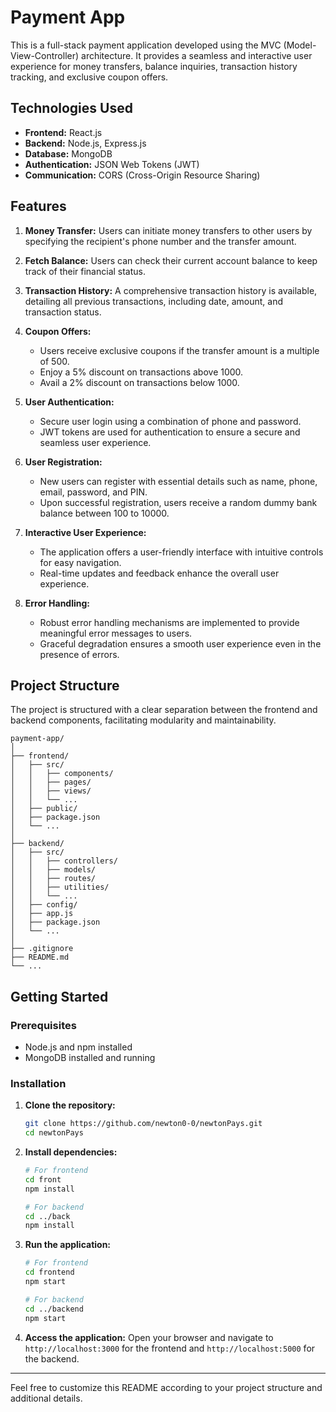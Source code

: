 # Payment App

This is a full-stack payment application developed using the MVC (Model-View-Controller) architecture. It provides a seamless and interactive user experience for money transfers, balance inquiries, transaction history tracking, and exclusive coupon offers.

## Technologies Used

- **Frontend:** React.js
- **Backend:** Node.js, Express.js
- **Database:** MongoDB
- **Authentication:** JSON Web Tokens (JWT)
- **Communication:** CORS (Cross-Origin Resource Sharing)

## Features

1. **Money Transfer:**
   Users can initiate money transfers to other users by specifying the recipient's phone number and the transfer amount.

2. **Fetch Balance:**
   Users can check their current account balance to keep track of their financial status.

3. **Transaction History:**
   A comprehensive transaction history is available, detailing all previous transactions, including date, amount, and transaction status.

4. **Coupon Offers:**
   - Users receive exclusive coupons if the transfer amount is a multiple of 500.
   - Enjoy a 5% discount on transactions above 1000.
   - Avail a 2% discount on transactions below 1000.

5. **User Authentication:**
   - Secure user login using a combination of phone and password.
   - JWT tokens are used for authentication to ensure a secure and seamless user experience.

6. **User Registration:**
   - New users can register with essential details such as name, phone, email, password, and PIN.
   - Upon successful registration, users receive a random dummy bank balance between 100 to 10000.

7. **Interactive User Experience:**
   - The application offers a user-friendly interface with intuitive controls for easy navigation.
   - Real-time updates and feedback enhance the overall user experience.

8. **Error Handling:**
   - Robust error handling mechanisms are implemented to provide meaningful error messages to users.
   - Graceful degradation ensures a smooth user experience even in the presence of errors.

## Project Structure

The project is structured with a clear separation between the frontend and backend components, facilitating modularity and maintainability.

```
payment-app/
│
├── frontend/
│   ├── src/
│   │   ├── components/
│   │   ├── pages/
│   │   ├── views/
│   │   └── ...
│   ├── public/
│   ├── package.json
│   └── ...
│
├── backend/
│   ├── src/
│   │   ├── controllers/
│   │   ├── models/
│   │   ├── routes/
│   │   ├── utilities/
│   │   └── ...
│   ├── config/
│   ├── app.js
│   ├── package.json
│   └── ...
│
├── .gitignore
├── README.md
└── ...
```

## Getting Started

### Prerequisites

- Node.js and npm installed
- MongoDB installed and running

### Installation

1. **Clone the repository:**
   ```bash
   git clone https://github.com/newton0-0/newtonPays.git
   cd newtonPays
   ```

2. **Install dependencies:**
   ```bash
   # For frontend
   cd front
   npm install

   # For backend
   cd ../back
   npm install
   ```

3. **Run the application:**
   ```bash
   # For frontend
   cd frontend
   npm start

   # For backend
   cd ../backend
   npm start
   ```

4. **Access the application:**
   Open your browser and navigate to `http://localhost:3000` for the frontend and `http://localhost:5000` for the backend.

---

Feel free to customize this README according to your project structure and additional details.

